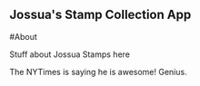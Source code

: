 Jossua's Stamp Collection App
---

#About

Stuff about Jossua Stamps here

The NYTimes is saying he is awesome! Genius.